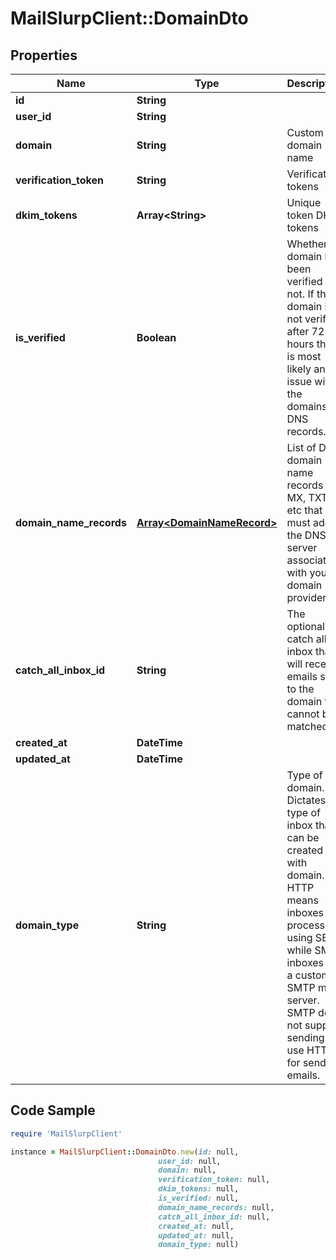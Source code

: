 # MailSlurpClient::DomainDto

## Properties

Name | Type | Description | Notes
------------ | ------------- | ------------- | -------------
**id** | **String** |  | 
**user_id** | **String** |  | 
**domain** | **String** | Custom domain name | 
**verification_token** | **String** | Verification tokens | 
**dkim_tokens** | **Array&lt;String&gt;** | Unique token DKIM tokens | 
**is_verified** | **Boolean** | Whether domain has been verified or not. If the domain is not verified after 72 hours there is most likely an issue with the domains DNS records. | 
**domain_name_records** | [**Array&lt;DomainNameRecord&gt;**](DomainNameRecord) | List of DNS domain name records (C, MX, TXT) etc that you must add to the DNS server associated with your domain provider. | 
**catch_all_inbox_id** | **String** | The optional catch all inbox that will receive emails sent to the domain that cannot be matched. | [optional] 
**created_at** | **DateTime** |  | 
**updated_at** | **DateTime** |  | 
**domain_type** | **String** | Type of domain. Dictates type of inbox that can be created with domain. HTTP means inboxes are processed using SES while SMTP inboxes use a custom SMTP mail server. SMTP does not support sending so use HTTP for sending emails. | 

## Code Sample

```ruby
require 'MailSlurpClient'

instance = MailSlurpClient::DomainDto.new(id: null,
                                 user_id: null,
                                 domain: null,
                                 verification_token: null,
                                 dkim_tokens: null,
                                 is_verified: null,
                                 domain_name_records: null,
                                 catch_all_inbox_id: null,
                                 created_at: null,
                                 updated_at: null,
                                 domain_type: null)
```


